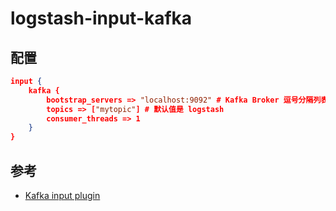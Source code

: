 # logstash-input-kafka

## 配置

```json
input {
    kafka {
        bootstrap_servers => "localhost:9092" # Kafka Broker 逗号分隔列表
        topics => ["mytopic"] # 默认值是 logstash
        consumer_threads => 1
    }
}
```

## 参考

* [Kafka input plugin](https://www.elastic.co/guide/en/logstash/current/plugins-inputs-kafka.html)